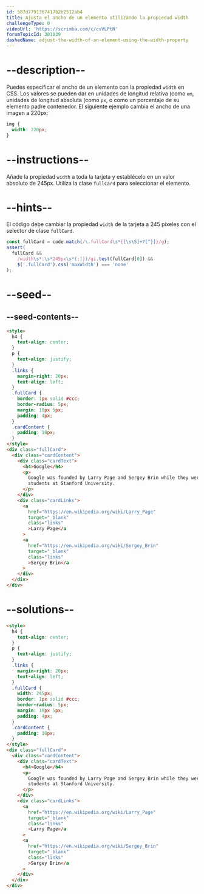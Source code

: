 ```yaml
---
id: 587d7791367417b2b2512ab4
title: Ajusta el ancho de un elemento utilizando la propiedad width
challengeType: 0
videoUrl: 'https://scrimba.com/c/cvVLPtN'
forumTopicId: 301039
dashedName: adjust-the-width-of-an-element-using-the-width-property
---
```


# --description--

Puedes especificar el ancho de un elemento con la propiedad `width` en CSS. Los valores se pueden dar en unidades de longitud relativa (como `em`, unidades de longitud absoluta (como `px`, o como un porcentaje de su elemento padre contenedor. El siguiente ejemplo cambia el ancho de una imagen a 220px:

```css
img {
  width: 220px;
}
```

# --instructions--

Añade la propiedad `width` a toda la tarjeta y establécelo en un valor absoluto de 245px. Utiliza la clase `fullCard` para seleccionar el elemento.

# --hints--

El código debe cambiar la propiedad `width` de la tarjeta a 245 píxeles con el selector de clase `fullCard`.

```js
const fullCard = code.match(/\.fullCard\s*{[\s\S]+?[^}]}/g);
assert(
  fullCard &&
    /width\s*:\s*245px\s*(;|})/gi.test(fullCard[0]) &&
    $('.fullCard').css('maxWidth') === 'none'
);
```

# --seed--

## --seed-contents--

```html
<style>
  h4 {
    text-align: center;
  }
  p {
    text-align: justify;
  }
  .links {
    margin-right: 20px;
    text-align: left;
  }
  .fullCard {
    border: 1px solid #ccc;
    border-radius: 5px;
    margin: 10px 5px;
    padding: 4px;
  }
  .cardContent {
    padding: 10px;
  }
</style>
<div class="fullCard">
  <div class="cardContent">
    <div class="cardText">
      <h4>Google</h4>
      <p>
        Google was founded by Larry Page and Sergey Brin while they were Ph.D.
        students at Stanford University.
      </p>
    </div>
    <div class="cardLinks">
      <a
        href="https://en.wikipedia.org/wiki/Larry_Page"
        target="_blank"
        class="links"
        >Larry Page</a
      >
      <a
        href="https://en.wikipedia.org/wiki/Sergey_Brin"
        target="_blank"
        class="links"
        >Sergey Brin</a
      >
    </div>
  </div>
</div>
```

# --solutions--

```html
<style>
  h4 {
    text-align: center;
  }
  p {
    text-align: justify;
  }
  .links {
    margin-right: 20px;
    text-align: left;
  }
  .fullCard {
    width: 245px;
    border: 1px solid #ccc;
    border-radius: 5px;
    margin: 10px 5px;
    padding: 4px;
  }
  .cardContent {
    padding: 10px;
  }
</style>
<div class="fullCard">
  <div class="cardContent">
    <div class="cardText">
      <h4>Google</h4>
      <p>
        Google was founded by Larry Page and Sergey Brin while they were Ph.D.
        students at Stanford University.
      </p>
    </div>
    <div class="cardLinks">
      <a
        href="https://en.wikipedia.org/wiki/Larry_Page"
        target="_blank"
        class="links"
        >Larry Page</a
      >
      <a
        href="https://en.wikipedia.org/wiki/Sergey_Brin"
        target="_blank"
        class="links"
        >Sergey Brin</a
      >
    </div>
  </div>
</div>
```
